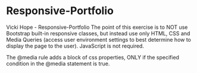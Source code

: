 # Responsive-Portfolio
Vicki Hope - Responsive-Portfolio
The point of this exercise is to NOT use Bootstrap built-in responsive classes,
but instead use only HTML, CSS and Media Queries (access user environment settings to best
determine how to display the page to the user). JavaScript is not required.

The @media rule adds a block of css properties, ONLY if the specified
condition in the @media statement is true.


